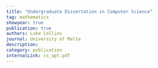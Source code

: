 ```yaml
---
title: "Undergraduate Dissertation in Computer Science"
tag: mathematics
showyear: true
publication: true
authors: Luke Collins
journal: University of Malta
description:
category: publication
internalLink: cs_apt.pdf
---
```

